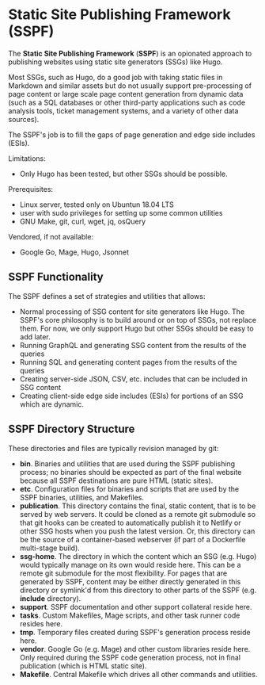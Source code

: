 # Static Site Publishing Framework (SSPF)

The **Static Site Publishing Framework** (**SSPF**) is an opionated approach to
publishing websites using static site generators (SSGs) like Hugo.

Most SSGs, such as Hugo, do a good job with taking static files in Markdown and
similar assets but do not usually support pre-processing of page content or 
large scale page content generation from dynamic data (such as a SQL
databases or other third-party applications such as code analysis tools, ticket
management systems, and a variety of other data sources).

The SSPF's job is to fill the gaps of page generation and edge side includes
(ESIs).

Limitations:

* Only Hugo has been tested, but other SSGs should be possible.

Prerequisites:

* Linux server, tested only on Ubuntun 18.04 LTS
* user with sudo privileges for setting up some common utilities
* GNU Make, git, curl, wget, jq, osQuery

Vendored, if not available:

* Google Go, Mage, Hugo, Jsonnet

## SSPF Functionality

The SSPF defines a set of strategies and utilities that allows:

* Normal processing of SSG content for site generators like Hugo. The SSPF's
  core philosophy is to build around or on top of SSGs, not replace them. For
  now, we only support Hugo but other SSGs should be easy to add later.
* Running GraphQL and generating SSG content from the results of the queries
* Running SQL and generating content pages from the results of the queries
* Creating server-side JSON, CSV, etc. includes that can be included in SSG 
  content
* Creating client-side edge side includes (ESIs) for portions of an SSG which
  are dynamic.

## SSPF Directory Structure

These directories and files are typically revision managed by git:

* **bin**. Binaries and utilities that are used during the SSPF publishing
  process; no binaries should be expected as part of the final website because
  all SSPF destinations are pure HTML (static sites).
* **etc**. Configuration files for binaries and scripts that are used by the
  SSPF binaries, utilities, and Makefiles.
* **publication**. This directory contains the final, static content, that is 
  to be served by web servers. It could be cloned as a remote git submodule so 
  that git hooks can be created to automatically publish it to Netlify or other 
  SSG hosts when you push the latest version. Or, this directory can be the 
  source of a container-based webserver (if part of a Dockerfile multi-stage 
  build).
* **ssg-home**. The directory in which the content which an SSG (e.g. Hugo) 
  would typically manage on its own would reside here. This can be a remote git
  submodule for the most flexibility. For pages that are generated by SSPF, 
  content may be either directly generated in this directory or symlink'd from 
  this directory to other parts of the SSPF (e.g. **include** directory).
* **support**. SSPF documentation and other support collateral reside here.
* **tasks**. Custom Makefiles, Mage scripts, and other task runner code resides
  here.
* **tmp**. Temporary files created during SSPF's generation process reside here.
* **vendor**. Google Go (e.g. Mage) and other custom libraries reside here. Only 
  required during the SSPF code generation process, not in final publication 
  (which is HTML static site).
* **Makefile**. Central Makefile which drives all other commands and utilities.  

